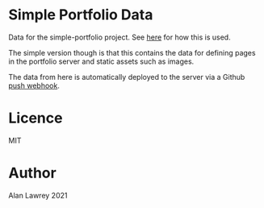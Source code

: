 # Simple Portfolio Data
Data for the simple-portfolio project. See [here](https://github.com/astrellon/simple-portfolio) for how this is used.

The simple version though is that this contains the data for defining pages in the portfolio server and static assets such as images.

The data from here is automatically deployed to the server via a Github [push webhook](https://docs.github.com/en/developers/webhooks-and-events/webhook-events-and-payloads#push).

# Licence

MIT

# Author

Alan Lawrey 2021